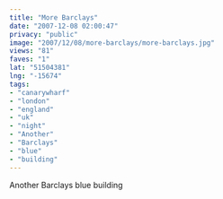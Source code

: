 ```yaml
---
title: "More Barclays"
date: "2007-12-08 02:00:47"
privacy: "public"
image: "2007/12/08/more-barclays/more-barclays.jpg"
views: "81"
faves: "1"
lat: "51504381"
lng: "-15674"
tags:
- "canarywharf"
- "london"
- "england"
- "uk"
- "night"
- "Another"
- "Barclays"
- "blue"
- "building"
---
```

Another Barclays blue building
